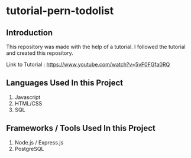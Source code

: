 # tutorial-pern-todolist
## Introduction
This repository was made with the help of a tutorial. I followed the tutorial and created this repository.

Link to Tutorial : https://www.youtube.com/watch?v=5vF0FGfa0RQ

## Languages Used In this Project
1. Javascript
2. HTML/CSS
3. SQL

## Frameworks / Tools Used In this Project
1. Node.js / Express.js
2. PostgreSQL
